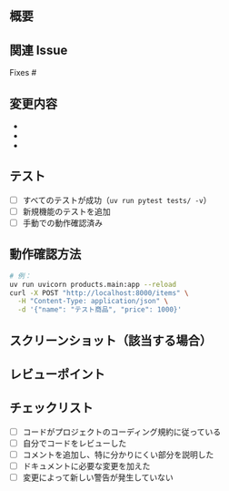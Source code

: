 ## 概要

<!-- 変更の概要を 1-2 文で記載してください -->

## 関連 Issue

Fixes #
<!-- Issue 番号を記入してください（例：Fixes #1） -->

## 変更内容

<!-- 実装した内容を箇条書きで記載してください -->
- 
- 
- 

## テスト

- [ ] すべてのテストが成功（`uv run pytest tests/ -v`）
- [ ] 新規機能のテストを追加
- [ ] 手動での動作確認済み

## 動作確認方法

<!-- レビュアーが動作確認できる手順を記載してください -->
```bash
# 例：
uv run uvicorn products.main:app --reload
curl -X POST "http://localhost:8000/items" \
  -H "Content-Type: application/json" \
  -d '{"name": "テスト商品", "price": 1000}'
```

## スクリーンショット（該当する場合）

<!-- UI の変更がある場合は、before/after の画像を貼ってください -->

## レビューポイント

<!-- レビュアーに特に見てもらいたい点があれば記載してください -->

## チェックリスト

- [ ] コードがプロジェクトのコーディング規約に従っている
- [ ] 自分でコードをレビューした
- [ ] コメントを追加し、特に分かりにくい部分を説明した
- [ ] ドキュメントに必要な変更を加えた
- [ ] 変更によって新しい警告が発生していない
